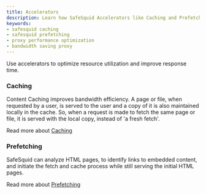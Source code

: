 ```yaml
---
title: Accelerators  
description: Learn how SafeSquid Accelerators like Caching and Prefetching enhance web performance by optimizing bandwidth usage, reducing latency, and delivering faster access to web content through intelligent content delivery.  
keywords:  
- safesquid caching  
- safesquid prefetching  
- proxy performance optimization  
- bandwidth saving proxy  
---
```


Use accelerators to optimize resource utilization and improve response time.

### Caching

Content Caching improves bandwidth efficiency. A page or file, when requested by a user, is served to the user and a copy of it is also maintained locally in the cache. So, when a request is made to fetch the same page or file, it is served with the local copy, instead of 'a fresh fetch'.

Read more about [Caching](/docs/14-Performance%20Optimisation/Content%20Caching.md)

### Prefetching

SafeSquid can analyze HTML pages, to identify links to embedded content, and initiate the fetch and cache process while still serving the initial HTML pages.

Read more about [Prefetching](/docs/14-Performance%20Optimisation/Pre%20Fetching.md)
